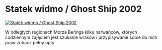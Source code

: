 Statek widmo / Ghost Ship 2002 
=============
[![Statek widmo / Ghost Ship 2002 ](http://vidos.pl/images/player.gif)](http://vidos.pl/statek-widmo-ghost-ship-2002)

 W odległych regionach Morza Beringa kilku narwańców, których codziennym zajęciem jest szukanie wraków i przypisywanie sobie do nich praw zobacz pełny opis
